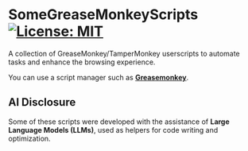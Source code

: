 # SomeGreaseMonkeyScripts [![License: MIT](https://img.shields.io/badge/License-MIT-yellow.svg)](LICENSE)

A collection of GreaseMonkey/TamperMonkey userscripts to automate tasks and enhance the browsing experience.

You can use a script manager such as [**Greasemonkey**](https://www.greasespot.net/).

## AI Disclosure

Some of these scripts were developed with the assistance of **Large Language Models (LLMs)**, used as helpers for code writing and optimization.
